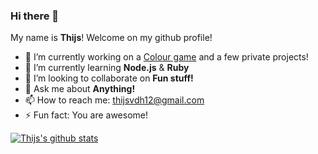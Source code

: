 ### Hi there 👋

My name is **Thijs**! Welcome on my github profile!

- 🔭 I’m currently working on a [Colour game](https://github.com/dusthijsvdh/kleurenspel) and a few private projects!
- 🌱 I’m currently learning **Node.js** & **Ruby**
- 👯 I’m looking to collaborate on **Fun stuff!**
- 💬 Ask me about **Anything!**
- 📫 How to reach me: [thijsvdh12@gmail.com](mailto:thijsvdh12@gmail.com)
- ⚡ Fun fact: You are awesome!

[![Thijs's github stats](https://github-readme-stats.vercel.app/api?username=dusthijsvdh&show_icons=true)](https://github.com/anuraghazra/github-readme-stats)
